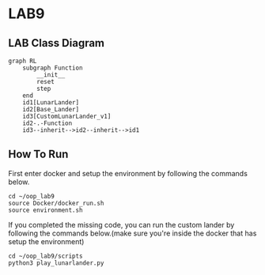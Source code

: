 # LAB9

## LAB Class Diagram

```mermaid
graph RL
    subgraph Function
        __init__
        reset
        step
    end
    id1[LunarLander]
    id2[Base_Lander]
    id3[CustomLunarLander_v1]
    id2-.-Function
    id3--inherit-->id2--inherit-->id1
```

## How To Run
First enter docker and setup the environment by following the commands below.
```
cd ~/oop_lab9
source Docker/docker_run.sh
source environment.sh
```
If you completed the missing code, you can run the custom lander by following the commands below.(make sure you're inside the docker that has setup the environment)
```
cd ~/oop_lab9/scripts
python3 play_lunarlander.py
```